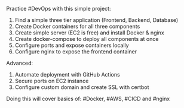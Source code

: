 Practice #DevOps with this simple project:  

1. Find a simple three tier application (Frontend, Backend, Database)
2. Create Docker containers for all three components 
3. Create simple server (EC2 is free) and install Docker & nginx 
4. Create docker-compose to deploy all components at once 
5. Configure ports and expose containers locally 
6. Configure nginx to expose the frontend container  

Advanced: 
1. Automate deployment with GitHub Actions 
2. Secure ports on EC2 instance 
3. Configure custom domain and create SSL with certbot  

Doing this will cover basics of: #Docker, #AWS, #CICD and #nginx 
